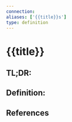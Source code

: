 ```yaml
---
connection:
aliases: ['{{title}}s']
type: definition
---
```


# {{title}}

## TL;DR:


## Definition:


## References